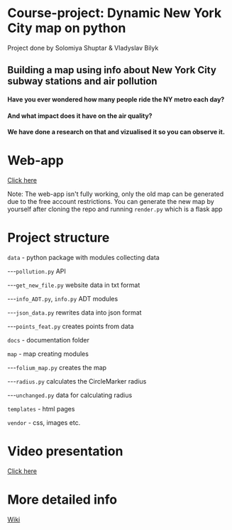 # Course-project: Dynamic New York City map on python
Project done by Solomiya Shuptar & Vladyslav Bilyk

Building a map using info about New York City subway stations and air pollution
------

#### Have you ever wondered how many people ride the NY metro each day?

#### And what impact does it have on the air quality?

#### We have done a research on that and vizualised it so you can observe it.


Web-app
======
[Click here](http://vladbilyk.pythonanywhere.com/)

Note: The web-app isn't fully working, only the old map can be generated due to the free account restrictions. You can generate the new map by yourself after cloning the repo and running `render.py` which is a flask app

Project structure
======

`data` - python package with modules collecting data

---`pollution.py` API

---`get_new_file.py` website data in txt format

---`info_ADT.py`, `info.py` ADT modules

---`json_data.py` rewrites data into json format

---`points_feat.py` creates points from data

`docs` - documentation folder

`map` - map creating modules

---`folium_map.py` creates the map

---`radius.py` calculates the CircleMarker radius

---`unchanged.py` data for calculating radius

`templates` - html pages

`vendor` - css, images etc.

Video presentation
======
[Click here](https://youtu.be/PO1QPNkAJqo)

More detailed info
======
[Wiki](https://github.com/soliashuptar/Course-project/wiki)
